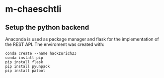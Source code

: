 # m-chaeschtli

## Setup the python backend
Anaconda is used as package manager and flask for the implementation of the REST API. The enviroment was created with:

```
conda create --name hackzurich23
conda install pip
pip install flask
pip install pyunpack
pip install patool
```
